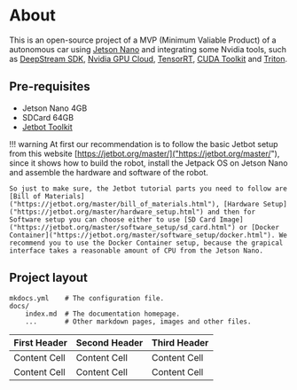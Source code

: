 # About

This is an open-source project of a MVP (Minimum Valiable Product) of a autonomous car using [Jetson Nano]("https://www.nvidia.com/en-us/autonomous-machines/embedded-systems/jetson-nano/") and integrating some Nvidia tools, such as [DeepStream SDK]("https://developer.nvidia.com/deepstream-sdk"), [Nvidia GPU Cloud]("https://www.nvidia.com/en-us/gpu-cloud/"), [TensorRT]("https://developer.nvidia.com/tensorrt"), [CUDA Toolkit]("https://developer.nvidia.com/cuda-toolkit") and [Triton]("https://developer.nvidia.com/nvidia-triton-inference-server").


## Pre-requisites

* Jetson Nano 4GB
* SDCard 64GB
* [Jetbot Toolkit]("https://jetbot.org/master/") 

!!! warning
    At first our recommendation is to follow the basic Jetbot setup from this website [https://jetbot.org/master/]("https://jetbot.org/master/"), since it shows how to build the robot, install the Jetpack OS on Jetson Nano and assemble the hardware and software of the robot.

    So just to make sure, the Jetbot tutorial parts you need to follow are [Bill of Materials]("https://jetbot.org/master/bill_of_materials.html"), [Hardware Setup]("https://jetbot.org/master/hardware_setup.html") and then for Software setup you can choose either to use [SD Card Image]("https://jetbot.org/master/software_setup/sd_card.html") or [Docker Container]("https://jetbot.org/master/software_setup/docker.html"). We recommend you to use the Docker Container setup, because the grapical interface takes a reasonable amount of CPU from the Jetson Nano.

## Project layout

    mkdocs.yml    # The configuration file.
    docs/
        index.md  # The documentation homepage.
        ...       # Other markdown pages, images and other files.

| First Header | Second Header | Third Header |
| ------------ | ------------- | ------------ |
| Content Cell | Content Cell  | Content Cell |
| Content Cell | Content Cell  | Content Cell |
